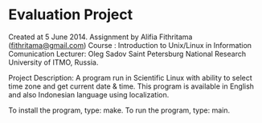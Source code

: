 Evaluation Project
===================
Created at 5 June 2014.
Assignment by Alifia Fithritama (fithritama@gmail.com)
Course  : Introduction to Unix/Linux in Information Comunication
Lecturer: Oleg Sadov
Saint Petersburg National Research University of ITMO, Russia.


Project Description:
A program run in Scientific Linux with ability to select time zone and get current date & time.
This program is available in English and also Indonesian language using localization.

To install the program, type: make.
To run the program, type: main.
